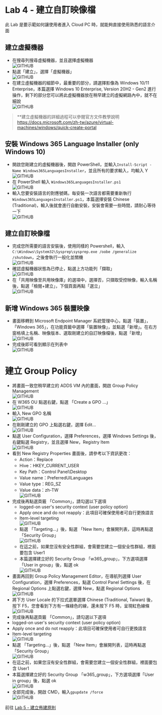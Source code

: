 # Lab 4 - 建立自訂映像檔

此 Lab 是要示範如何讓使用者進入 Cloud PC 時，就能夠直接使用熟悉的語言介面<br>

## 建立虛擬機器
- 在搜尋列搜尋虛擬機器，並且選擇虛擬機器 <br>
  ![GITHUB](https://github.com/BrianHsing/Windows365/blob/main/images/vm1.png "vm1")<br>
- 點選「建立」，選擇「虛擬機器」<br>
  ![GITHUB](https://github.com/BrianHsing/Windows365/blob/main/images/vm2.png "vm2")<br>
- 在建立虛擬機器的細節中，最重要的部分，請選擇影像為 Windows 10/11 Enterprise，本篇選擇 Windows 10 Enterprise, Version 20H2 - Gen2 進行操作，剩下的部分您可以將此虛擬機器放在稍早建立的虛擬網路內中，就不在細說<br>
  ![GITHUB](https://github.com/BrianHsing/Windows365/blob/main/images/vm3.png "vm3")<br>
> **建立虛擬機器的詳細過程可以參閱官方文件教學說明 https://docs.microsoft.com/zh-tw/azure/virtual-machines/windows/quick-create-portal <br>

## 安裝 Windows 365 Language Installer (only Windows 10)

- 開啟您剛建立的虛擬機器後，開啟 PowerShell，並輸入`Install-Script -Name Windows365LanguagesInstaller`，並且所有的要求輸入，均輸入 Y<br>
  ![GITHUB](https://github.com/BrianHsing/Windows365/blob/main/images/ps4.png "ps4")<br>
- 在 PowerShell 輸入 `Windows365LanguagesInstaller.ps1`<br>
  ![GITHUB](https://github.com/BrianHsing/Windows365/blob/main/images/ps5.png "ps5")<br>
- 輸入您要安裝語言的對應號碼，每安裝一次語言都需要重新執行 `Windows365LanguagesInstaller.ps1`，本篇選擇安裝 Chinese (Traditional)，輸入後就會進行自動安裝，安裝會需要一些時間，請耐心等待一下<br>
  ![GITHUB](https://github.com/BrianHsing/Windows365/blob/main/images/ps6.png "ps6")<br>

## 建立自訂映像檔

- 完成您所需要的語言安裝後，使用同樣的 Powershell，輸入`C:\Windows\System32\Sysprep\sysprep.exe /oobe /generalize /shutdown`，之後會執行一般化並關機<br>
  ![GITHUB](https://github.com/BrianHsing/Windows365/blob/main/images/ps7.png "ps7")<br>
- 確認虛擬機器狀態為已停止，點選上方功能列「擷取」<br>
  ![GITHUB](https://github.com/BrianHsing/Windows365/blob/main/images/capture1.png "capture1")<br>
- 在「共用映像至共用映像庫」的選項中，選擇否，只擷取受控映像，輸入名稱後，點選「檢閱+建立」，下個頁面再點「選立」<br>
  ![GITHUB](https://github.com/BrianHsing/Windows365/blob/main/images/capture4.png "capture3")<br>

## 新增 Windows 365 裝置映像

- 畫面移轉到 Microsoft Endpoint Manager 系統管理中心，點選「裝置」，「Windows 365」，在功能頁籤中選擇「裝置映像」，並點選「新增」。在右方窗格填上名稱、映像版本、選取剛建立的自訂映像檔後，點選「新增」<br>
  ![GITHUB](https://github.com/BrianHsing/Windows365/blob/main/images/image1.png "image1")<br>
- 完成後即可看到顯示在列表中<br>
  ![GITHUB](https://github.com/BrianHsing/Windows365/blob/main/images/capture5.png "capture5")<br>

# 建立 Group Policy

- 將畫面一致您稍早建立的 ADDS VM 內的畫面，開啟 Group Policy Management<br>
![GITHUB](https://github.com/BrianHsing/Windows365/blob/main/images/gpo1.png "gpo1")<br>
- 在 W365 OU 點選右鍵，點選 「Create a GPO ...」<br>
![GITHUB](https://github.com/BrianHsing/Windows365/blob/main/images/gpo2.png "gpo2")<br>
- 輸入 New GPO 名稱<br>
![GITHUB](https://github.com/BrianHsing/Windows365/blob/main/images/gpo3.png "gpo3")<br>
- 在剛剛建立的 GPO 上點選右鍵，選擇 Edit...<br>
![GITHUB](https://github.com/BrianHsing/Windows365/blob/main/images/gpo4.png "gpo4")<br>
- 點選 User Configuration，選擇 Preferences，選擇 Windows Settings 後，右鍵點選 Registry，並且選擇 New，Registry Item<br>
![GITHUB](https://github.com/BrianHsing/Windows365/blob/main/images/gpo5.png "gpo5")<br>
- 看到 New Registry Properties 畫面後，請參考以下資訊更改：<br>
  - Action：Replace<br>
  - Hive：HKEY_CURRENT_USER<br>
  - Key Path：Control Panel\Desktop<br>
  - Value name：PreferredUILanguages<br>
  - Value type：REG_SZ<br>
  - Value data：zh-TW<br>
  ![GITHUB](https://github.com/BrianHsing/Windows365/blob/main/images/gpo6.png "gpo6")<br>
- 完成後再點選頁籤 「Common」，請勾選以下選項<br>
  -  logged-on user's security context (user policy option)<br>
  -  Apply once and do not reapply：此項目可確保使用者可自行更換語言<br>
  -  Item-level targeting<br>
  ![GITHUB](https://github.com/BrianHsing/Windows365/blob/main/images/gpo7.png "gpo7")<br>
  - 點選 「Targeting...」後，點選 「New Item」會展開列表，這時再點選「Security Group」<br>
  ![GITHUB](https://github.com/BrianHsing/Windows365/blob/main/images/gpo8.png "gpo8")<br>
  - 在這之前，如果您沒有安全性群組，會需要您建立一個安全性群組，裡面要包含 User1<br>
  - 本篇選擇建立好的 Security Group 「w365_group」，下方選項選擇「User in group」後，點選 ok<br>
  ![GITHUB](https://github.com/BrianHsing/Windows365/blob/main/images/gpo9.png "gpo9")<br>
- 畫面再回到 Group Policy Management Editor，在導航列選擇 User Configuration，選擇 Preferences，點選 Control Panel Settings 後，在 Regional Options 上點選右鍵，選擇 New，點選 Regional Options <br>
![GITHUB](https://github.com/BrianHsing/Windows365/blob/main/images/gpo10.png "gpo10")<br>
- 將下方 User Locale 的下拉式選單選擇 Chinese (Traditional, Taiwan) 後，按下 F5，您會看到下方有一條綠色的線，還未按下 F5 時，呈現紅色線條<br>
![GITHUB](https://github.com/BrianHsing/Windows365/blob/main/images/gpo11.png "gpo11")<br>
-  完成後再點選頁籤 「Common」，請勾選以下選項<br>
  -  logged-on user's security context (user policy option)<br>
  -  Apply once and do not reapply：此項目可確保使用者可自行更換語言<br>
  -  Item-level targeting<br>
  ![GITHUB](https://github.com/BrianHsing/Windows365/blob/main/images/gpo7.png "gpo7")<br>
  - 點選 「Targeting...」後，點選 「New Item」會展開列表，這時再點選「Security Group」<br>
  ![GITHUB](https://github.com/BrianHsing/Windows365/blob/main/images/gpo8.png "gpo8")<br>
  - 在這之前，如果您沒有安全性群組，會需要您建立一個安全性群組，裡面要包含 User1<br>
  - 本篇選擇建立好的 Security Group 「w365_group」，下方選項選擇「User in group」後，點選 ok<br>
  ![GITHUB](https://github.com/BrianHsing/Windows365/blob/main/images/gpo9.png "gpo9")<br>
- 全部完成後，開啟 CMD，輸入`gpupdate /force`<br>
![GITHUB](https://github.com/BrianHsing/Windows365/blob/main/images/gpo12.png "gpo12")<br>

前往 [Lab 5 - 建立佈建原則](https://github.com/BrianHsing/Windows365/blob/main/Lab5.md)<br>
